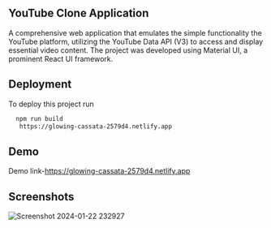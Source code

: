 ## YouTube Clone Application

A comprehensive web application that emulates the simple functionality the YouTube platform, utilizing the
YouTube Data API (V3) to access and display essential video content. The project was developed using Material
UI, a prominent React UI framework.


## Deployment

To deploy this project run

```bash
  npm run build
   https://glowing-cassata-2579d4.netlify.app
```


## Demo

Demo link-https://glowing-cassata-2579d4.netlify.app

## Screenshots
![Screenshot 2024-01-22 232927](https://github.com/Kavish7702/YouTube_Clone/assets/143951389/63551ec0-93ab-4227-bc45-34b7f9e9f0bc)



